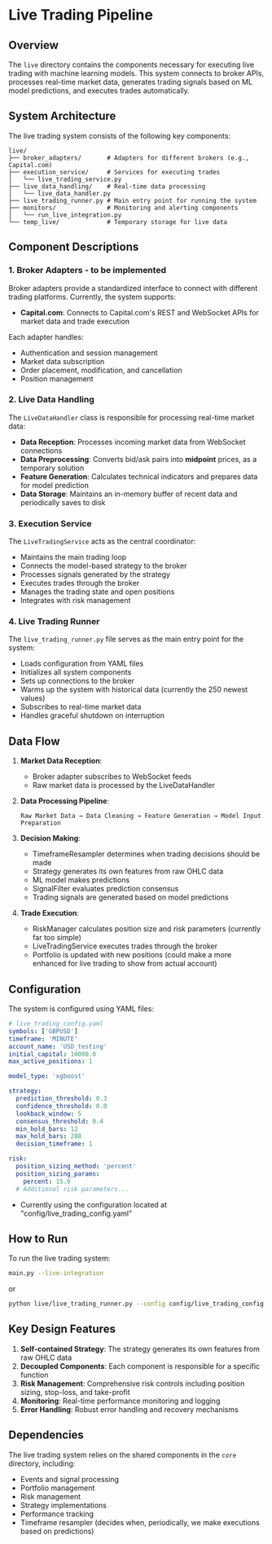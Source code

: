 # Live Trading Pipeline

## Overview

The `live` directory contains the components necessary for executing live trading with machine learning models. This system connects to broker APIs, processes real-time market data, generates trading signals based on ML model predictions, and executes trades automatically.

## System Architecture

The live trading system consists of the following key components:

```
live/
├── broker_adapters/       # Adapters for different brokers (e.g., Capital.com)
├── execution_service/     # Services for executing trades
│   └── live_trading_service.py
├── live_data_handling/    # Real-time data processing
│   └── live_data_handler.py
├── live_trading_runner.py # Main entry point for running the system
├── monitors/              # Monitoring and alerting components
│   └── run_live_integration.py
└── temp_live/             # Temporary storage for live data
```

## Component Descriptions

### 1. Broker Adapters - to be implemented

Broker adapters provide a standardized interface to connect with different trading platforms. Currently, the system supports:

- **Capital.com**: Connects to Capital.com's REST and WebSocket APIs for market data and trade execution

Each adapter handles:
- Authentication and session management
- Market data subscription
- Order placement, modification, and cancellation
- Position management

### 2. Live Data Handling

The `LiveDataHandler` class is responsible for processing real-time market data:

- **Data Reception**: Processes incoming market data from WebSocket connections
- **Data Preprocessing**: Converts bid/ask pairs into **midpoint** prices, as a temporary solution
- **Feature Generation**: Calculates technical indicators and prepares data for model prediction
- **Data Storage**: Maintains an in-memory buffer of recent data and periodically saves to disk

### 3. Execution Service

The `LiveTradingService` acts as the central coordinator:

- Maintains the main trading loop
- Connects the model-based strategy to the broker
- Processes signals generated by the strategy
- Executes trades through the broker
- Manages the trading state and open positions
- Integrates with risk management

### 4. Live Trading Runner

The `live_trading_runner.py` file serves as the main entry point for the system:

- Loads configuration from YAML files
- Initializes all system components
- Sets up connections to the broker
- Warms up the system with historical data (currently the 250 newest values)
- Subscribes to real-time market data
- Handles graceful shutdown on interruption

## Data Flow

1. **Market Data Reception**:
   - Broker adapter subscribes to WebSocket feeds
   - Raw market data is processed by the LiveDataHandler

2. **Data Processing Pipeline**:
   ```
   Raw Market Data → Data Cleaning → Feature Generation → Model Input Preparation
   ```

3. **Decision Making**:
   - TimeframeResampler determines when trading decisions should be made
   - Strategy generates its own features from raw OHLC data
   - ML model makes predictions
   - SignalFilter evaluates prediction consensus
   - Trading signals are generated based on model predictions

4. **Trade Execution**:
   - RiskManager calculates position size and risk parameters (currently far too simple)
   - LiveTradingService executes trades through the broker
   - Portfolio is updated with new positions (could make a more enhanced for live trading to show from actual account)

## Configuration

The system is configured using YAML files:

```yaml
# live_trading_config.yaml
symbols: ['GBPUSD']
timeframe: 'MINUTE'
account_name: 'USD_testing'
initial_capital: 10000.0
max_active_positions: 1

model_type: 'xgboost'

strategy:
  prediction_threshold: 0.3
  confidence_threshold: 0.0
  lookback_window: 5
  consensus_threshold: 0.4
  min_hold_bars: 12
  max_hold_bars: 288
  decision_timeframe: 1

risk:
  position_sizing_method: 'percent'
  position_sizing_params:
    percent: 15.0
  # Additional risk parameters...
```
- Currently using the configuration located at "config/live_trading_config.yaml"

## How to Run

To run the live trading system:
```bash
main.py --live-integration
```
or
```bash
python live/live_trading_runner.py --config config/live_trading_config.yaml --model model_registry/model_storage/xgboost_20250403_102300.pkl
```

## Key Design Features

1. **Self-contained Strategy**: The strategy generates its own features from raw OHLC data
2. **Decoupled Components**: Each component is responsible for a specific function
3. **Risk Management**: Comprehensive risk controls including position sizing, stop-loss, and take-profit
4. **Monitoring**: Real-time performance monitoring and logging
5. **Error Handling**: Robust error handling and recovery mechanisms

## Dependencies

The live trading system relies on the shared components in the `core` directory, including:
- Events and signal processing
- Portfolio management
- Risk management
- Strategy implementations
- Performance tracking
- Timeframe resampler (decides when, periodically, we make executions based on predictions)
